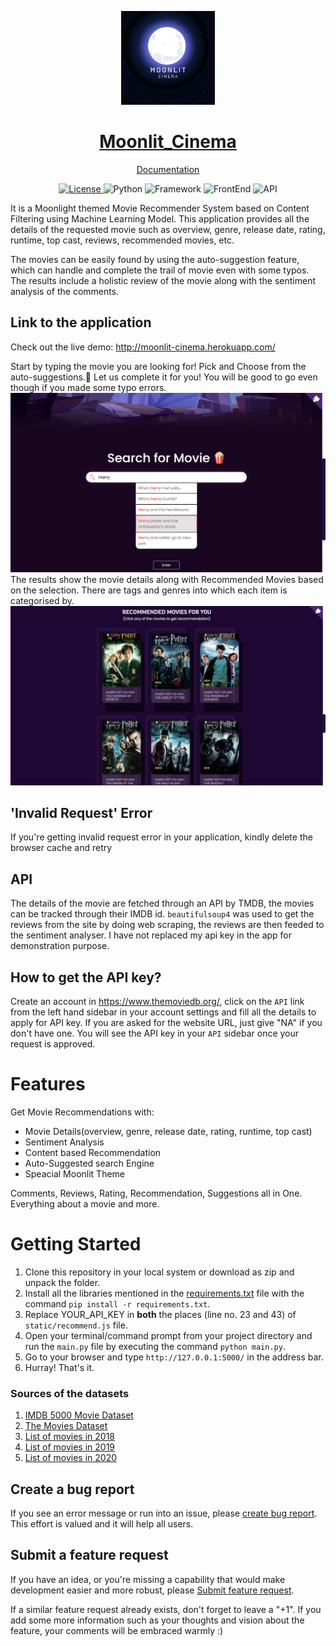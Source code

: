 <p align="center">

  <a href="http://moonlit-cinema.herokuapp.com/" target="_blank">
    <img alt="Moonlit-Cinema-logo" height="150" alt="Moonlit-Cinema Logo" src="https://github.com/khyatigupta369/Moonlit_Cinema/blob/main/media/mountain%20cinema%20film%20movie%20simple%20logo%20template%20.png"/>
    <h1 align="center">Moonlit_Cinema</h1>
  </a>
  
</p>
<p align="center">
    <a href="(https://www.notion.so/Engage-Mentorship-Programme-0ac44abbe8894e1cb7792493aee5e4ce)">Documentation</a>
</p>
<p align="center">
  <a href="https://github.com/khyatigupta369/Moonlit_Cinema/blob/main/LICENSE">
    <img src="https://img.shields.io/badge/License-MIT%202.0-blue.svg" alt="License">
  </a>
  <img src="https://img.shields.io/badge/Python-3.9-blueviolet" alt="Python">
  <img src="https://img.shields.io/badge/Framework-Flask-red" alt="Framework">
  <img src="https://img.shields.io/badge/Frontend-HTML/CSS/JS-green" alt="FrontEnd">
  <img src="https://img.shields.io/badge/API-TMDB-fcba03" alt="API">
</p>

<div align="center">
  </div>
It is a Moonlight themed Movie Recommender System based on Content Filtering using Machine Learning Model. This application provides all the details of the requested movie such as overview, genre, release date, rating, runtime, top cast, reviews, recommended movies, etc. 

The movies can be easily found by using the auto-suggestion feature, which can handle and complete the trail of movie even with some typos. The results include a holistic review of the movie along with the sentiment analysis of the comments.



## Link to the application

Check out the live demo: http://moonlit-cinema.herokuapp.com/

Start by typing the movie you are looking for! Pick and Choose from the auto-suggestions.💬
Let us complete it for you! You will be good to go even though if you made some typo errors.
![Moonlit-Cinema demo](https://github.com/khyatigupta369/Moonlit_Cinema/blob/main/media/Screenshot%202022-05-28%20at%208.46.56%20PM.png)
The results show the movie details along with Recommended Movies based on the selection. There are tags and genres into which each item is categorised by.
![Moonlit-Cinema demo](https://github.com/khyatigupta369/Moonlit_Cinema/blob/main/media/Screenshot%202022-05-28%20at%208.47.58%20PM.png)

## 'Invalid Request' Error

If you're getting invalid request error in your application, kindly delete the browser cache and retry

## API 

The details of the movie are fetched through an API by TMDB, the movies can be tracked through their IMDB id. `beautifulsoup4` was used to get the reviews from the site by doing web scraping, the reviews are then feeded to the sentiment analyser.
I have not replaced my api key in the app for demonstration purpose.

## How to get the API key?

Create an account in https://www.themoviedb.org/, click on the `API` link from the left hand sidebar in your account settings and fill all the details to apply for API key. If you are asked for the website URL, just give "NA" if you don't have one. You will see the API key in your `API` sidebar once your request is approved.

# Features

Get Movie Recommendations with:

- Movie Details(overview, genre, release date, rating, runtime, top cast)
- Sentiment Analysis
- Content based Recommendation
- Auto-Suggested search Engine
- Speacial Moonlit Theme

Comments, Reviews, Rating, Recommendation, Suggestions all in One. Everything about a movie and more. 

# Getting Started

1. Clone this repository in your local system or download as zip and unpack the folder.
2. Install all the libraries mentioned in the [requirements.txt](https://github.com/khyatigupta369/Moonlit_Cinema/blob/main/requirements.txt) file with the command `pip install -r requirements.txt`.
3. Replace YOUR_API_KEY in **both** the places (line no. 23 and 43) of `static/recommend.js` file.
4. Open your terminal/command prompt from your project directory and run the `main.py` file by executing the command `python main.py`.
5. Go to your browser and type `http://127.0.0.1:5000/` in the address bar.
6. Hurray! That's it.

### Sources of the datasets 

1. [IMDB 5000 Movie Dataset](https://www.kaggle.com/carolzhangdc/imdb-5000-movie-dataset)
2. [The Movies Dataset](https://www.kaggle.com/rounakbanik/the-movies-dataset)
3. [List of movies in 2018](https://en.wikipedia.org/wiki/List_of_American_films_of_2018)
4. [List of movies in 2019](https://en.wikipedia.org/wiki/List_of_American_films_of_2019)
5. [List of movies in 2020](https://en.wikipedia.org/wiki/List_of_American_films_of_2020)

## Create a bug report

If you see an error message or run into an issue, please [create bug report](https://github.com/khyatigupta369/Moonlit_Cinema/issues/new). This effort is valued and it will help all users.

## Submit a feature request

If you have an idea, or you're missing a capability that would make development easier and more robust, please [Submit feature request](https://github.com/khyatigupta369/Moonlit_Cinema/issues/new).

If a similar feature request already exists, don't forget to leave a "+1".
If you add some more information such as your thoughts and vision about the feature, your comments will be embraced warmly :)


